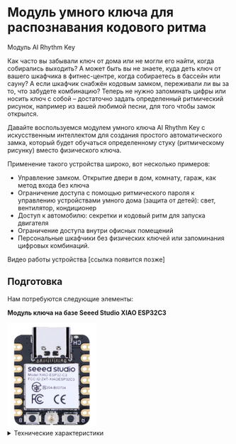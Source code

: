 
# Модуль умного ключа для распознавания кодового ритма
Модуль AI Rhythm Key

Как часто вы забывали ключ от дома или не могли его найти, когда собирались выходить? А может быть вы не знаете, куда деть ключ от вашего шкафчика в фитнес-центре, когда собираетесь в бассейн или сауну? А если шкафчик снабжён кодовым замком, переживали ли вы за то, что забудете комбинацию? Теперь не нужно запоминать цифры или носить ключ с собой – достаточно задать определенный ритмический рисунок, например из вашей любимой песни, для того чтобы замок открылся.

Давайте воспользуемся модулем умного ключа AI Rhythm Key с искусственным интеллектом для создания простого автоматического замка, который будет обучаться определенному стуку (ритмическому рисунку) вместо физического ключа.

Применение такого устройства широко, вот несколько примеров:

* Управление замком. Открытие двери в дом, комнату, гараж, как метод входа без ключа
* Ограничение доступа с помощью ритмического пароля к управлению устройствами умного дома (защита от детей): свет, вентилятор, кондиционер
* Доступ к автомобилю: секретки и кодовый ритм для запуска двигателя
* Ограничение доступа внутри офисных помещений
* Персональные шкафчики без физических ключей или запоминания цифровых комбинаций.

Видео работы устройства [ссылка появится позже]

## Подготовка
Нам потребуются следующие элементы:

**Модуль ключа на базе Seeed Studio XIAO ESP32C3**

<img src="media/XIAO_ESP32.png" width=200px>

<details>
 <summary>Технические характеристики</summary>
</details>


